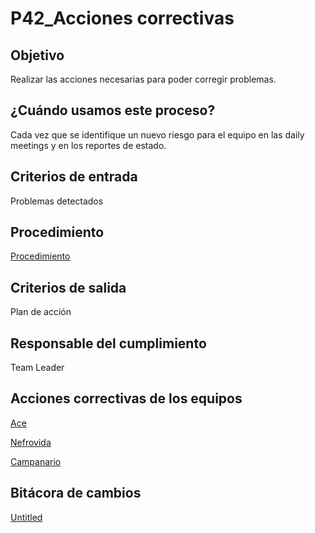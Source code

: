 # P42_Acciones correctivas

## **Objetivo**

Realizar las acciones necesarias para poder corregir problemas.

## ¿Cuándo usamos este proceso?

Cada vez que se identifique un nuevo riesgo para el equipo en las daily meetings y en los reportes de estado.

## **Criterios de entrada**

Problemas detectados 

## Procedimiento

[Procedimiento](P42_Acciones%20correctivas%2093b37b250e7e4fb2ba4d05f44e294d75/Procedimiento%204188c3f2d866486f9a11e0d2268401da.csv)

## Criterios de salida

Plan de acción

## Responsable del cumplimiento

Team Leader

## Acciones correctivas de los equipos

[Ace](https://drive.google.com/drive/folders/1-K0nkWe027-H7NCr2e8Vn3yYcee-VvvW)

[Nefrovida](https://drive.google.com/drive/folders/1vx6zDmnXintzJYhs6acwsQB-Zl6GuA7L?usp=sharing)

[Campanario](https://drive.google.com/drive/folders/1Fq56R3O9lTRT5VMoZug0YobLTrhiJGgk?usp=sharing)

## Bitácora de cambios

[Untitled](P42_Acciones%20correctivas%2093b37b250e7e4fb2ba4d05f44e294d75/Untitled%20Database%20bf6169c508454737b3a319675f04d281.csv)